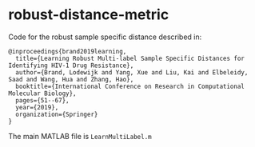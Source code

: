 # robust-distance-metric

Code for the robust sample specific distance described in:

```
@inproceedings{brand2019learning,
  title={Learning Robust Multi-label Sample Specific Distances for Identifying HIV-1 Drug Resistance},
  author={Brand, Lodewijk and Yang, Xue and Liu, Kai and Elbeleidy, Saad and Wang, Hua and Zhang, Hao},
  booktitle={International Conference on Research in Computational Molecular Biology},
  pages={51--67},
  year={2019},
  organization={Springer}
}
```

The main MATLAB file is `LearnMultiLabel.m`
